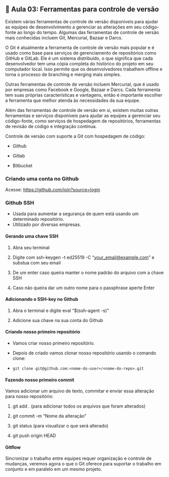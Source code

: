 ## 📝 Aula 03: Ferramentas para controle de versão 
Existem várias ferramentas de controle de versão disponíveis para ajudar as equipes de desenvolvimento a gerenciar as alterações em seu código-fonte ao longo do tempo. Algumas das ferramentas de controle de versão mais conhecidas incluem Git, Mercurial, Bazaar e Darcs.

O Git é atualmente a ferramenta de controle de versão mais popular e é usado como base para serviços de gerenciamento de repositórios como GitHub e GitLab. Ele é um sistema distribuído, o que significa que cada desenvolvedor tem uma cópia completa do histórico do projeto em seu computador local. Isso permite que os desenvolvedores trabalhem offline e torna o processo de branching e merging mais simples.

Outras ferramentas de controle de versão incluem Mercurial, que é usado por empresas como Facebook e Google, Bazaar e Darcs. Cada ferramenta tem suas próprias características e vantagens, então é importante escolher a ferramenta que melhor atenda às necessidades da sua equipe.

Além das ferramentas de controle de versão em si, existem muitas outras ferramentas e serviços disponíveis para ajudar as equipes a gerenciar seu código-fonte, como serviços de hospedagem de repositórios, ferramentas de revisão de código e integração contínua.

Controle de versão com suporte a Git com hospedagem de código:

- Github

- Gitlab

- Bitbucket

### Criando uma conta no Github
Acesse: https://github.com/join?source=login

### Github SSH
- Usada para aumentar a segurança de quem está usando um determinado repositório.
- Utilizado por diversas empresas.

#### Gerando uma chave SSH
1. Abra seu terminal

2. Digite com ssh-keygen -t ed25519 -C “your_email@example.com” e substua com seu email

3. De um enter caso queira manter o nome padrão do arquivo com a chave SSH

4. Caso não queira dar um outro nome para o passphrase aperte Enter

#### Adicionando o SSH-key no Github
1. Abra o terminal e digite eval “$(ssh-agent -s)”

2. Adicione sua chave na sua conta do Github

#### Criando nosso primeiro repositório
- Vamos criar nosso primeiro repositório.

- Depois de criado vamos clonar nosso repositório usando o comando clone:

- ``git clone git@github.com:<nome-do-user>/<nome-do-repo>.git``

#### Fazendo nosso primeiro commit
Vamos adicionar um arquivo de texto, commitar e enviar essa alteração para
nosso repositório:
1. git add . (para adicionar todos os arquivos que foram alterados)

2. git commit -m “Nome da alteração”

3. git status (para visualizar o que será alterado)

4. git push origin HEAD

#### Gitflow
Sincronizar o trabalho entre equipes requer organização e controle de
mudanças, veremos agora o que o Git oferece para suportar o trabalho em
conjunto e em paralelo em um mesmo projeto.